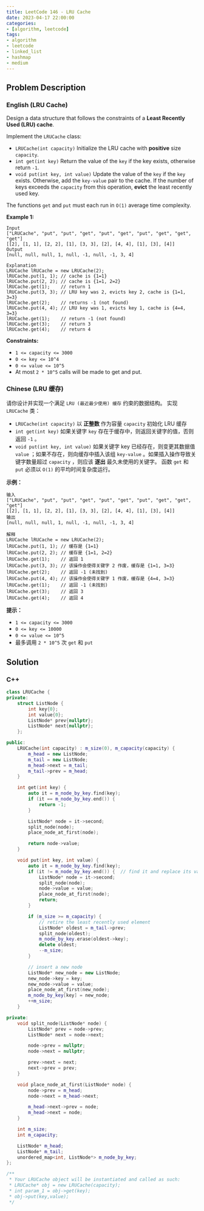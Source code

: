 ```yaml
---
title: LeetCode 146 - LRU Cache
date: 2023-04-17 22:00:00
categories:
- [algorithm, leetcode]
tags:
- algorithm
- leetcode
- linked_list
- hashmap
- medium
---
```


## Problem Description

### English (LRU Cache)

Design a data structure that follows the constraints of a **Least Recently Used (LRU) cache**.

Implement the `LRUCache` class:

- `LRUCache(int capacity)` Initialize the LRU cache with **positive** size `capacity`.
- `int get(int key)` Return the value of the `key` if the key exists, otherwise return `-1`.
- `void put(int key, int value)` Update the value of the `key` if the `key` exists. Otherwise, add the `key-value` pair to the cache. If the number of keys exceeds the `capacity` from this operation, **evict** the least recently used key.

The functions `get` and `put` must each run in `O(1)` average time complexity.

**Example 1:**

```log
Input
["LRUCache", "put", "put", "get", "put", "get", "put", "get", "get", "get"]
[[2], [1, 1], [2, 2], [1], [3, 3], [2], [4, 4], [1], [3], [4]]
Output
[null, null, null, 1, null, -1, null, -1, 3, 4]

Explanation
LRUCache lRUCache = new LRUCache(2);
lRUCache.put(1, 1); // cache is {1=1}
lRUCache.put(2, 2); // cache is {1=1, 2=2}
lRUCache.get(1);    // return 1
lRUCache.put(3, 3); // LRU key was 2, evicts key 2, cache is {1=1, 3=3}
lRUCache.get(2);    // returns -1 (not found)
lRUCache.put(4, 4); // LRU key was 1, evicts key 1, cache is {4=4, 3=3}
lRUCache.get(1);    // return -1 (not found)
lRUCache.get(3);    // return 3
lRUCache.get(4);    // return 4
```

**Constraints:**

- `1 <= capacity <= 3000`
- `0 <= key <= 10^4`
- `0 <= value <= 10^5`
- At most `2 * 10^5` calls will be made to get and put.

### Chinese (LRU 缓存)

请你设计并实现一个满足 `LRU (最近最少使用) 缓存` 约束的数据结构。
实现 `LRUCache` 类：

- `LRUCache(int capacity)` 以 **正整数** 作为容量 `capacity` 初始化 LRU 缓存
- `int get(int key)` 如果关键字 `key` 存在于缓存中，则返回关键字的值，否则返回 `-1` 。
- `void put(int key, int value)` 如果关键字 key 已经存在，则变更其数据值 `value` ；如果不存在，则向缓存中插入该组 `key-value` 。如果插入操作导致关键字数量超过 `capacity` ，则应该 **逐出** 最久未使用的关键字。
函数 `get` 和 `put` 必须以 `O(1)` 的平均时间复杂度运行。

**示例：**

```log
输入
["LRUCache", "put", "put", "get", "put", "get", "put", "get", "get", "get"]
[[2], [1, 1], [2, 2], [1], [3, 3], [2], [4, 4], [1], [3], [4]]
输出
[null, null, null, 1, null, -1, null, -1, 3, 4]

解释
LRUCache lRUCache = new LRUCache(2);
lRUCache.put(1, 1); // 缓存是 {1=1}
lRUCache.put(2, 2); // 缓存是 {1=1, 2=2}
lRUCache.get(1);    // 返回 1
lRUCache.put(3, 3); // 该操作会使得关键字 2 作废，缓存是 {1=1, 3=3}
lRUCache.get(2);    // 返回 -1 (未找到)
lRUCache.put(4, 4); // 该操作会使得关键字 1 作废，缓存是 {4=4, 3=3}
lRUCache.get(1);    // 返回 -1 (未找到)
lRUCache.get(3);    // 返回 3
lRUCache.get(4);    // 返回 4
```

**提示：**

- `1 <= capacity <= 3000`
- `0 <= key <= 10000`
- `0 <= value <= 10^5`
- 最多调用 `2 * 10^5` 次 `get` 和 `put`

## Solution

### C++

```C++
class LRUCache {
private:
    struct ListNode {
        int key{0};
        int value{0};
        ListNode* prev{nullptr};
        ListNode* next{nullptr};
    };

public:
    LRUCache(int capacity) : m_size(0), m_capacity(capacity) {
        m_head = new ListNode;
        m_tail = new ListNode;
        m_head->next = m_tail;
        m_tail->prev = m_head;
    }

    int get(int key) {
        auto it = m_node_by_key.find(key);
        if (it == m_node_by_key.end()) {
            return -1;
        }

        ListNode* node = it->second;
        split_node(node);
        place_node_at_first(node);

        return node->value;
    }

    void put(int key, int value) {
        auto it = m_node_by_key.find(key);
        if (it != m_node_by_key.end()) {  // find it and replace its value
            ListNode* node = it->second;
            split_node(node);
            node->value = value;
            place_node_at_first(node);
            return;
        }

        if (m_size >= m_capacity) {
            // retire the least recently used element
            ListNode* oldest = m_tail->prev;
            split_node(oldest);
            m_node_by_key.erase(oldest->key);
            delete oldest;
            --m_size;
        }

        // insert a new node
        ListNode* new_node = new ListNode;
        new_node->key = key;
        new_node->value = value;
        place_node_at_first(new_node);
        m_node_by_key[key] = new_node;
        ++m_size;
    }

private:
    void split_node(ListNode* node) {
        ListNode* prev = node->prev;
        ListNode* next = node->next;

        node->prev = nullptr;
        node->next = nullptr;

        prev->next = next;
        next->prev = prev;
    }

    void place_node_at_first(ListNode* node) {
        node->prev = m_head;
        node->next = m_head->next;

        m_head->next->prev = node;
        m_head->next = node;
    }

    int m_size;
    int m_capacity;

    ListNode* m_head;
    ListNode* m_tail;
    unordered_map<int, ListNode*> m_node_by_key;
};

/**
 * Your LRUCache object will be instantiated and called as such:
 * LRUCache* obj = new LRUCache(capacity);
 * int param_1 = obj->get(key);
 * obj->put(key,value);
 */
```
